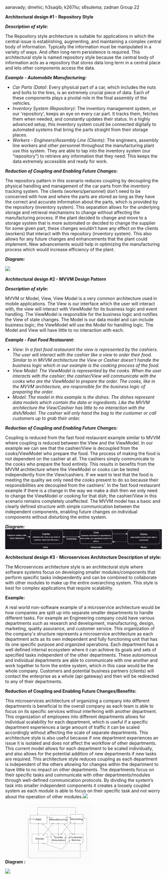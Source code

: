 ﻿aanavady; dmehic; h3saqib; k267liu; s6sulema; zadnan Group 22

**Architectural design #1 - Repository Style**

***Description of style:***

The Repository style architecture is suitable for applications in which the central issue is establishing, augmenting, and maintaining a complex central body of information. Typically the information must be manipulated in a variety of ways. And often long-term persistence is required. This architectural style is named repository style because the central body of information acts as a repository that stores data long term in a central place and lets other components access the data.

***Example - Automobile Manufacturing:***

- *Car Parts (Data)*: Every physical part of a car, which includes the nuts and bolts to the tires, is an extremely crucial piece of data. Each of these components plays a pivotal role in the final assembly of the vehicles.
- *Inventory System (Repository)*: The inventory management system, or our 'repository', keeps an eye on every car part. It tracks them, fetches them when needed, and constantly updates their status. In a highly advanced setup, this inventory system could be connected digitally to automated systems that bring the parts straight from their storage places.
- *Workers - Engineers/Assembly Line (Clients)*: The engineers, assembly line workers and other personnel throughout the manufacturing plant use this system. They are able to tap into the inventory system (our “repository”) to retrieve any information that they need. This keeps the data extremely accessible and ready for work.

***Reduction of Coupling and Enabling Future Changes:***

The repository pattern in this scenario reduces coupling by decoupling the physical handling and management of the car parts from the inventory tracking system. The clients (workers/personnel) don’t need to be concerned with how and where the parts are stored as long as they have the correct and accurate information about the parts, which is provided by the repository (inventory system). This separation allows for the underlying storage and retrieval mechanisms to change without affecting the manufacturing process. If the plant decided to change and move to a storage system that is more automated or decided to change the supplier for some given part, these changes wouldn’t have any effect on the clients (workers) that interact with this repository (inventory system). This also allows for any future changes and enhancements that the plant could implement. New advancements would help in optimizing the manufacturing process which would increase efficiency of the plant.

***Diagram:***

![](pic1.png)

**Architectural design #2 - MVVM Design Pattern**

***Description of style:***

MVVM or Model, View, View Model is a very common architecture used in mobile applications. The View is our interface which the user will interact with, the view will interact with ViewModel for its business logic and event handling. The ViewModel is responsible for the business logic and notifies the View of state changes. The Model is our data model and can include business logic; the ViewModel will use the Model for handling logic. The Model and View will have little to no interaction with each.

***Example - Fast Food Restaurant:***

- *View: In a fast food restaurant the view is represented by the cashiers. The user will interact with the cashier like a view to order their food. Similar to in MVVM architecture the View or Cashier doesn’t handle the business logic which in our example is the cooking process of the food.*
- *View Model: The ViewModel is represented by the cooks. When the user interacts with the cashier; the cashier/View will communicate with the cooks who are the ViewModel to prepare the order. The cooks, like in the MVVM architecture, are responsible for the business logic of preparing the order.*
- *Model: The model in this example is the dishes. The dishes represent data models which contain the data or ingredients. Like the MVVM architecture the View/Cashier has little to no interaction with the dish/Model. The cashier will only hand the bag to the customer or call customers up to grab their order.*

***Reduction of Coupling and Enabling Future Changes:***

Coupling is reduced from the fast food restaurant example similar to MVVM where coupling is reduced between the VIew and the ViewModel. In our example we can see that the cashier/View is decoupled from the cooks/ViewModel who prepare the food. The process of making the food is not dependent on the cashier at all. The cashiers simply communicate to the cooks who prepare the food entirely. This results in benefits from the MVVM architecture where the ViewModel or cooks can be tested independently from the View/cashiers. If we want to test that the food is meeting the quality we only need the cooks present to do so because their responsibilities are decoupled from the cashiers’. In the fast food restaurant example if there is a change in the way we make a dish then we only need to change the ViewModel or cooking for that dish; the cashier/View in this scenario remains completely unaffected. The MVVM model has a basic and clearly defined structure with simple communication between the independent components, enabling future changes on individual components without disturbing the entire system.

***Diagram:![](pic2.jpeg)***

**Architectural design #3 - Microservices Architecture Description of style:**

The Microservices architecture style is an architectural style where software systems focus on developing smaller modules/components that perform specific tasks independently and can be combined to collaborate with other modules to make up the entire overarching system. This style is best for complex applications that require scalability.

**Example:**

A real world non-software example of a microservice architecture would be how companies are split up into separate smaller departments to handle different tasks. For example an Engineering company could have various departments such as research and development, manufacturing, design, marketing, quality assurance, and customer service. This organization of the company's structure represents a microservice architecture as each department acts as its own independent and fully functioning unit that has its one specific purpose and organized operations. Each department has a well defined internal ecosystem where it can achieve its goals and sets of specified tasks independent of the other departments. These autonomous and individual departments are able to communicate with one another and work together to form the entire system, which in this case would be the whole company. Customers and potential business partners (clients) will contact the enterprise as a whole (api gateway) and then will be redirected to any of their departments.

**Reduction of Coupling and Enabling Future Changes/Benefits:**

This microservices architecture of organizing a company into different departments is beneficial to the overall company as each team is able to focus on its specific services without interfering with another department. This organization of employees into different departments allows for individual scalability for each department, which is useful if a specific department experiences a large amount of traffic it can be scaled accordingly without affecting the scale of separate departments. This architecture style is also useful because if one department experiences an issue it is isolated and does not affect the workflow of other departments. This current model allows for each department to be scaled individually, and also allows for the potential addition of new departments if new tasks are required. This architecture style reduces coupling as each department is independent of the others allowing for changes within the department to have little to no impact on other departments. The departments focus on their specific tasks and communicate with other departments/modules through well-defined communication protocols. By dividing the system’s task into smaller independent components it creates a loosely coupled system as each module is able to focus on their specific task and not worry about the operation of other modules.![](pic3.png)

**Diagram :![](pic4.jpeg)**

![](pic5.png)
